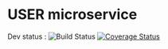 # USER microservice

Dev status : ![Build Status](https://travis-ci.com/thomaspoignant/user-microservice.svg?branch=dev) [![Coverage Status](https://coveralls.io/repos/github/thomaspoignant/user-microservice/badge.svg?branch=dev)](https://coveralls.io/github/thomaspoignant/user-microservice?branch=dev)